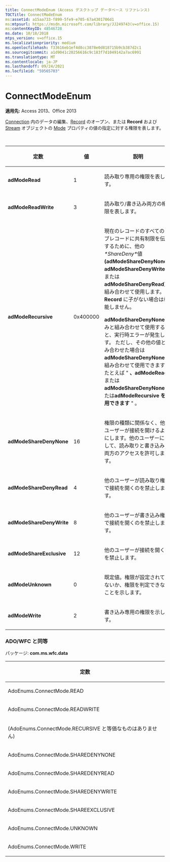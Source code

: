 ```yaml
---
title: ConnectModeEnum (Access デスクトップ データベース リファレンス)
TOCTitle: ConnectModeEnum
ms:assetid: a15aa733-f899-5fe9-e705-67a4301706d1
ms:mtpsurl: https://msdn.microsoft.com/library/JJ249743(v=office.15)
ms:contentKeyID: 48546728
ms.date: 10/18/2018
mtps_version: v=office.15
ms.localizationpriority: medium
ms.openlocfilehash: f33616eb1ef4d8cc3878e0d818715b9cb387d2c1
ms.sourcegitcommit: a1d9041c20256616c9c183f7d1049142a7ac6991
ms.translationtype: MT
ms.contentlocale: ja-JP
ms.lasthandoff: 09/24/2021
ms.locfileid: "59565703"
---
```

# <a name="connectmodeenum"></a>ConnectModeEnum

**適用先:** Access 2013、Office 2013

[Connection](connection-object-ado.md) 内のデータの編集、[Record](record-object-ado.md) のオープン、または **Record** および [Stream](stream-object-ado.md) オブジェクトの [Mode](mode-property-ado.md) プロパティの値の指定に対する権限を表します。

<br/>

<table>
<colgroup>
<col style="width: 33%" />
<col style="width: 33%" />
<col style="width: 33%" />
</colgroup>
<thead>
<tr class="header">
<th><p>定数</p></th>
<th><p>値</p></th>
<th><p>説明</p></th>
</tr>
</thead>
<tbody>
<tr class="odd">
<td><p><strong>adModeRead</strong></p></td>
<td><p>1</p></td>
<td><p>読み取り専用の権限を表します。</p></td>
</tr>
<tr class="even">
<td><p><strong>adModeReadWrite</strong></p></td>
<td><p>3</p></td>
<td><p>読み取り/書き込み両方の権限を表します。</p></td>
</tr>
<tr class="odd">
<td><p><strong>adModeRecursive</strong></p></td>
<td><p>0x400000</p></td>
<td><p>現在のレコードのすべてのサブレコードに共有制限を伝達するために、他の <strong></strong> <em>*ShareDeny*</em>値 <strong>(adModeShareDenyNone、adModeShareDenyWrite、</strong>または <strong>adModeShareDenyRead)</strong>と組み合わせて使用します。 <strong></strong> <strong>Record</strong> に子がない場合は機能しません。</p><p><strong>adModeShareDenyNone</strong> のみと組み合わせて使用すると、実行時エラーが発生します。 ただし、その他の値と組み合わせた場合は <strong>adModeShareDenyNone</strong> と組み合わせて使用できます。 たとえば &quot; <strong>、adModeRead</strong>または<strong>adModeShareDenyNone</strong>または<strong>adModeRecursive を使用できます</strong> &quot; 。</p></td>
</tr>
<tr class="even">
<td><p><strong>adModeShareDenyNone</strong></p></td>
<td><p>16 </p></td>
<td><p>権限の種類に関係なく、他のユーザーが接続を開けるようにします。他のユーザーに対して、読み取りと書き込みの両方のアクセスを許可します。</p></td>
</tr>
<tr class="odd">
<td><p><strong>adModeShareDenyRead</strong></p></td>
<td><p>4 </p></td>
<td><p>他のユーザーが読み取り権限で接続を開くのを禁止します。</p></td>
</tr>
<tr class="even">
<td><p><strong>adModeShareDenyWrite</strong></p></td>
<td><p>8 </p></td>
<td><p>他のユーザーが書き込み権限で接続を開くのを禁止します。</p></td>
</tr>
<tr class="odd">
<td><p><strong>adModeShareExclusive</strong></p></td>
<td><p>12 </p></td>
<td><p>他のユーザーが接続を開くのを禁止します。</p></td>
</tr>
<tr class="even">
<td><p><strong>adModeUnknown</strong></p></td>
<td><p>0</p></td>
<td><p>既定値。権限が設定されていないか、権限を判定できないことを示します。</p></td>
</tr>
<tr class="odd">
<td><p><strong>adModeWrite</strong></p></td>
<td><p>2</p></td>
<td><p>書き込み専用の権限を示します。</p></td>
</tr>
</tbody>
</table>


### <a name="adowfc-equivalent"></a>ADO/WFC と同等

パッケージ: **com.ms.wfc.data**

<table>
<colgroup>
<col style="width: 100%" />
</colgroup>
<thead>
<tr class="header">
<th><p>定数</p></th>
</tr>
</thead>
<tbody>
<tr class="odd">
<td><p>AdoEnums.ConnectMode.READ</p></td>
</tr>
<tr class="even">
<td><p>AdoEnums.ConnectMode.READWRITE</p></td>
</tr>
<tr class="odd">
<td><p>(AdoEnums.ConnectMode.RECURSIVE と等価なものはありません)</p></td>
</tr>
<tr class="even">
<td><p>AdoEnums.ConnectMode.SHAREDENYNONE</p></td>
</tr>
<tr class="odd">
<td><p>AdoEnums.ConnectMode.SHAREDENYREAD</p></td>
</tr>
<tr class="even">
<td><p>AdoEnums.ConnectMode.SHAREDENYWRITE</p></td>
</tr>
<tr class="odd">
<td><p>AdoEnums.ConnectMode.SHAREEXCLUSIVE</p></td>
</tr>
<tr class="even">
<td><p>AdoEnums.ConnectMode.UNKNOWN</p></td>
</tr>
<tr class="odd">
<td><p>AdoEnums.ConnectMode.WRITE</p></td>
</tr>
</tbody>
</table>

